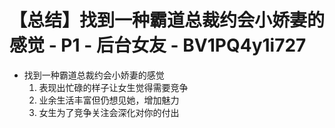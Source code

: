 # 【总结】找到一种霸道总裁约会小娇妻的感觉 - P1 - 后台女友 - BV1PQ4y1i727

-   找到一种霸道总裁约会小娇妻的感觉
    1.  表现出忙碌的样子让女生觉得需要竞争
    2.  业余生活丰富但仍想见她，增加魅力
    3.  女生为了竞争关注会深化对你的付出